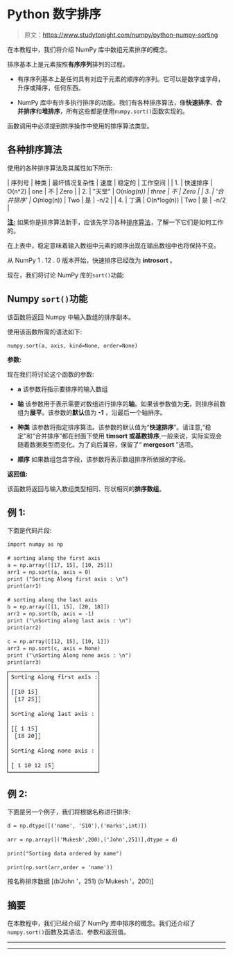 # Python 数字排序

> 原文：<https://www.studytonight.com/numpy/python-numpy-sorting>

在本教程中，我们将介绍 NumPy 库中数组元素排序的概念。

排序基本上是元素按照**有序序列**排列的过程。

*   有序序列基本上是任何具有对应于元素的顺序的序列。它可以是数字或字母，升序或降序，任何东西。

*   NumPy 库中有许多执行排序的功能。我们有各种排序算法，像**快速排序**、**合并排序**和**堆排序**，所有这些都是使用`numpy.sort()`函数实现的。

函数调用中必须提到排序操作中使用的排序算法类型。

## 各种排序算法

使用的各种排序算法及其属性如下所示:

| 序列号 | 种类 | 最坏情况复杂性 | 速度 | 稳定的 | 工作空间 |
| 1. | 快速排序 | O(n^2) | one | 不 | Zero |
| 2. | "天堂" | O(n*log(n)) | three | 不 | Zero |
| 3. | '合并排序' | O(n*log(n)) | Two | 是 | -n/2 |
| 4. | 丁满 | O(n*log(n)) | Two | 是 | -n/2 |

<u>**注:**</u> 如果你是排序算法新手，应该先学习各种[排序算法](https://www.studytonight.com/data-structures/introduction-to-sorting)，了解一下它们是如何工作的。

在上表中，稳定意味着输入数组中元素的顺序出现在输出数组中也将保持不变。

从 NumPy 1 . 12 . 0 版本开始，快速排序已经改为 **introsort** 。

现在，我们将讨论 NumPy 库的`sort()`功能:

## Numpy `sort()`功能

该函数将返回 Numpy 中输入数组的排序副本。

使用该函数所需的语法如下:

```
numpy.sort(a, axis, kind=None, order=None)
```

**参数:**

现在我们将讨论这个函数的参数:

*   **a**
    该参数将指示要排序的输入数组

*   **轴**
    该参数用于表示需要对数组进行排序的**轴**。如果该参数值为**无**，则排序前数组为**展平**。该参数的**默认**值为 **-1** ，沿最后一个轴排序。

*   **种类**
    该参数将指定排序算法。该参数的默认值为“**快速排序**”。请注意,“稳定”和“合并排序”都在封面下使用 **timsort 或基数排序**,一般来说，实际实现会随着数据类型而变化。为了向后兼容，保留了“ **mergesort** ”选项。

*   **顺序**
    如果数组包含字段，该参数将表示数组排序所依据的字段。

**返回值:**

该函数将返回与输入数组类型相同、形状相同的**排序数组**。

## 例 1:

下面是代码片段:

```
import numpy as np 

# sorting along the first axis
a = np.array([[17, 15], [10, 25]]) 
arr1 = np.sort(a, axis = 0)
print ("Sorting Along first axis : \n")
print(arr1)

# sorting along the last axis 
b = np.array([[1, 15], [20, 18]]) 
arr2 = np.sort(b, axis = -1) 
print ("\nSorting along last axis : \n")
print(arr2) 

c = np.array([[12, 15], [10, 1]]) 
arr3 = np.sort(c, axis = None) 
print ("\nSorting Along none axis : \n")
print(arr3) 
```

![sorting NumPy array](img/ae3bc46d746c515601b1d9114a3da502.png)

## 例 2:

下面是另一个例子，我们将根据名称进行排序:

```
d = np.dtype([('name', 'S10'),('marks',int)])  

arr = np.array([('Mukesh',200),('John',251)],dtype = d)  

print("Sorting data ordered by name")  

print(np.sort(arr,order = 'name')) 
```

按名称排序数据
[(b'John '，251) (b'Mukesh '，200)]

## 摘要

在本教程中，我们已经介绍了 NumPy 库中排序的概念。我们还介绍了`numpy.sort()`函数及其语法、参数和返回值。

* * *

* * *